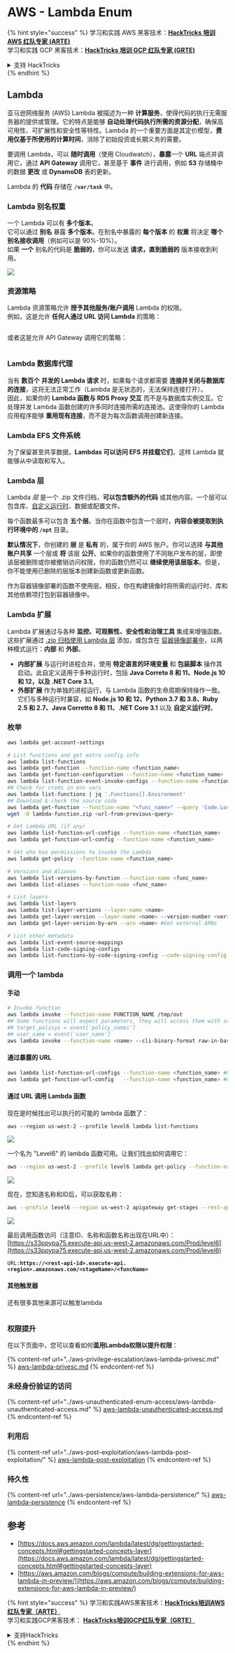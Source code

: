 # AWS - Lambda Enum

{% hint style="success" %}
学习和实践 AWS 黑客技术：<img src="../../../.gitbook/assets/image (1).png" alt="" data-size="line">[**HackTricks 培训 AWS 红队专家 (ARTE)**](https://training.hacktricks.xyz/courses/arte)<img src="../../../.gitbook/assets/image (1).png" alt="" data-size="line">\
学习和实践 GCP 黑客技术：<img src="../../../.gitbook/assets/image (2).png" alt="" data-size="line">[**HackTricks 培训 GCP 红队专家 (GRTE)**<img src="../../../.gitbook/assets/image (2).png" alt="" data-size="line">](https://training.hacktricks.xyz/courses/grte)

<details>

<summary>支持 HackTricks</summary>

* 查看 [**订阅计划**](https://github.com/sponsors/carlospolop)!
* **加入** 💬 [**Discord 群组**](https://discord.gg/hRep4RUj7f) 或 [**Telegram 群组**](https://t.me/peass) 或 **在 Twitter 上关注** 🐦 [**@hacktricks\_live**](https://twitter.com/hacktricks\_live)**.**
* **通过向** [**HackTricks**](https://github.com/carlospolop/hacktricks) 和 [**HackTricks Cloud**](https://github.com/carlospolop/hacktricks-cloud) GitHub 仓库提交 PR 分享黑客技巧。

</details>
{% endhint %}

## Lambda

亚马逊网络服务 (AWS) Lambda 被描述为一种 **计算服务**，使得代码的执行无需服务器的提供或管理。它的特点是能够 **自动处理代码执行所需的资源分配**，确保高可用性、可扩展性和安全性等特性。Lambda 的一个重要方面是其定价模型，**费用仅基于所使用的计算时间**，消除了初始投资或长期义务的需要。

要调用 Lambda，可以 **随时调用**（使用 Cloudwatch），**暴露**一个 **URL** 端点并调用它，通过 **API Gateway** 调用它，甚至基于 **事件** 进行调用，例如 **S3** 存储桶中的数据 **更改** 或 **DynamoDB** 表的更新。

Lambda 的 **代码** 存储在 **`/var/task`** 中。

### Lambda 别名权重

一个 Lambda 可以有 **多个版本**。\
它可以通过 **别名** 暴露 **多个版本**。在别名中暴露的 **每个版本** 的 **权重** 将决定 **哪个别名接收调用**（例如可以是 90%-10%）。\
如果 **一个** 别名的代码是 **脆弱的**，你可以发送 **请求，直到脆弱的** 版本接收到利用。

![](<../../../.gitbook/assets/image (223).png>)

### 资源策略

Lambda 资源策略允许 **授予其他服务/账户调用** Lambda 的权限。\
例如，这是允许 **任何人通过 URL 访问 Lambda** 的策略：

<figure><img src="https://lh4.googleusercontent.com/4PNFKBdzr3nMrPqeKkTslgwWDKxkXMdQ1SNdv7NPHykj3GX8wODrQyXOFbjk4fxHfZ8pDm5ijWgk2Vq2EGXiPRT3TQfZf1fHycvdEKBuDxJDYos1CJeMHXSeg86ZB-Ol7CNtten6xkVFQj6AhDUEWNQJrQ=s2048" alt=""><figcaption></figcaption></figure>

或者这是允许 API Gateway 调用它的策略：

<figure><img src="https://lh3.googleusercontent.com/Su0JlR0wBqb-99Z4N_2-_kMlX0Xzx2n_GpZuOPW5IeXR3FYbm8OHFDM3Ora1BpXiSjHpDVUlq4yEyXwaI3nBuze6DJ-wRf2ATsCuWbq0wuBCd34E9uIpqwheE6Cc_PopviI_93O_j2ZKXc1-AJtsBoLVUw=s2048" alt=""><figcaption></figcaption></figure>

### Lambda 数据库代理

当有 **数百个** **并发的 Lambda 请求** 时，如果每个请求都需要 **连接并关闭与数据库的连接**，这将无法正常工作（Lambda 是无状态的，无法保持连接打开）。\
因此，如果你的 **Lambda 函数与 RDS Proxy 交互** 而不是与数据库实例交互。它处理并发 Lambda 函数创建的许多同时连接所需的连接池。这使得你的 Lambda 应用程序能够 **重用现有连接**，而不是为每次函数调用创建新连接。

### Lambda EFS 文件系统

为了保留甚至共享数据，**Lambdas 可以访问 EFS 并挂载它们**，这样 Lambda 就能够从中读取和写入。

### Lambda 层

Lambda _层_ 是一个 .zip 文件归档，**可以包含额外的代码** 或其他内容。一个层可以包含库、[自定义运行时](https://docs.aws.amazon.com/lambda/latest/dg/runtimes-custom.html)、数据或配置文件。

每个函数最多可以包含 **五个层**。当你在函数中包含一个层时，**内容会被提取到执行环境中的 `/opt`** 目录。

**默认情况下**，你创建的 **层** 是 **私有** 的，属于你的 AWS 账户。你可以选择 **与其他账户共享** 一个层或 **将** 该层 **公开**。如果你的函数使用了不同账户发布的层，即使该层被删除或你被撤销访问权限，你的函数仍然可以 **继续使用该层版本**。但是，你不能使用已删除的层版本创建新函数或更新函数。

作为容器镜像部署的函数不使用层。相反，你在构建镜像时将所需的运行时、库和其他依赖项打包到容器镜像中。

### Lambda 扩展

Lambda 扩展通过与各种 **监控、可观察性、安全性和治理工具** 集成来增强函数。这些扩展通过 [.zip 归档使用 Lambda 层](https://docs.aws.amazon.com/lambda/latest/dg/configuration-layers.html) 添加，或包含在 [容器镜像部署中](https://aws.amazon.com/blogs/compute/working-with-lambda-layers-and-extensions-in-container-images/)，以两种模式运行：**内部** 和 **外部**。

* **内部扩展** 与运行时进程合并，使用 **特定语言的环境变量** 和 **包装脚本** 操作其启动。此自定义适用于多种运行时，包括 **Java Correto 8 和 11、Node.js 10 和 12，以及 .NET Core 3.1**。
* **外部扩展** 作为单独的进程运行，与 Lambda 函数的生命周期保持操作一致。它们与多种运行时兼容，如 **Node.js 10 和 12、Python 3.7 和 3.8、Ruby 2.5 和 2.7、Java Corretto 8 和 11、.NET Core 3.1** 以及 **自定义运行时**。

### 枚举
```bash
aws lambda get-account-settings

# List functions and get extra config info
aws lambda list-functions
aws lambda get-function --function-name <function_name>
aws lambda get-function-configuration --function-name <function_name>
aws lambda list-function-event-invoke-configs --function-name <function_name>
## Check for creds in env vars
aws lambda list-functions | jq '.Functions[].Environment'
## Download & check the source code
aws lambda get-function --function-name "<func_name>" --query 'Code.Location'
wget -O lambda-function.zip <url-from-previous-query>

# Get Lambda URL (if any)
aws lambda list-function-url-configs --function-name <function_name>
aws lambda get-function-url-config --function-name <function_name>

# Get who has permissions to invoke the Lambda
aws lambda get-policy --function-name <function_name>

# Versions and Aliases
aws lambda list-versions-by-function --function-name <func_name>
aws lambda list-aliases --function-name <func_name>

# List layers
aws lambda list-layers
aws lambda list-layer-versions --layer-name <name>
aws lambda get-layer-version --layer-name <name> --version-number <ver>
aws lambda get-layer-version-by-arn --arn <name> #Get external ARNs

# List other metadata
aws lambda list-event-source-mappings
aws lambda list-code-signing-configs
aws lambda list-functions-by-code-signing-config --code-signing-config-arn <arn>
```
### 调用一个 lambda

#### 手动
```bash
# Invoke function
aws lambda invoke --function-name FUNCTION_NAME /tmp/out
## Some functions will expect parameters, they will access them with something like:
## target_policys = event['policy_names']
## user_name = event['user_name']
aws lambda invoke --function-name <name> --cli-binary-format raw-in-base64-out --payload '{"policy_names": ["AdministratorAccess], "user_name": "sdf"}' out.txt
```
#### 通过暴露的 URL
```bash
aws lambda list-function-url-configs --function-name <function_name> #Get lambda URL
aws lambda get-function-url-config   --function-name <function_name> #Get lambda URL
```
#### 通过 URL 调用 Lambda 函数

现在是时候找出可以执行的可能的 lambda 函数了：
```
aws --region us-west-2 --profile level6 lambda list-functions
```
![](<../../../.gitbook/assets/image (262).png>)

一个名为 "Level6" 的 lambda 函数可用。让我们找出如何调用它：
```bash
aws --region us-west-2 --profile level6 lambda get-policy --function-name Level6
```
![](<../../../.gitbook/assets/image (102).png>)

现在，您知道名称和ID后，可以获取名称：
```bash
aws --profile level6 --region us-west-2 apigateway get-stages --rest-api-id "s33ppypa75"
```
![](<../../../.gitbook/assets/image (237).png>)

最后调用函数访问（注意ID、名称和函数名称出现在URL中）： [https://s33ppypa75.execute-api.us-west-2.amazonaws.com/Prod/level6](https://s33ppypa75.execute-api.us-west-2.amazonaws.com/Prod/level6)

`URL:`**`https://<rest-api-id>.execute-api.<region>.amazonaws.com/<stageName>/<funcName>`**

#### 其他触发器

还有很多其他来源可以触发lambda

<figure><img src="../../../.gitbook/assets/image (167).png" alt=""><figcaption></figcaption></figure>

### 权限提升

在以下页面中，您可以查看如何**滥用Lambda权限以提升权限**：

{% content-ref url="../aws-privilege-escalation/aws-lambda-privesc.md" %}
[aws-lambda-privesc.md](../aws-privilege-escalation/aws-lambda-privesc.md)
{% endcontent-ref %}

### 未经身份验证的访问

{% content-ref url="../aws-unauthenticated-enum-access/aws-lambda-unauthenticated-access.md" %}
[aws-lambda-unauthenticated-access.md](../aws-unauthenticated-enum-access/aws-lambda-unauthenticated-access.md)
{% endcontent-ref %}

### 利用后

{% content-ref url="../aws-post-exploitation/aws-lambda-post-exploitation/" %}
[aws-lambda-post-exploitation](../aws-post-exploitation/aws-lambda-post-exploitation/)
{% endcontent-ref %}

### 持久性

{% content-ref url="../aws-persistence/aws-lambda-persistence/" %}
[aws-lambda-persistence](../aws-persistence/aws-lambda-persistence/)
{% endcontent-ref %}

## 参考

* [https://docs.aws.amazon.com/lambda/latest/dg/gettingstarted-concepts.html#gettingstarted-concepts-layer](https://docs.aws.amazon.com/lambda/latest/dg/gettingstarted-concepts.html#gettingstarted-concepts-layer)
* [https://aws.amazon.com/blogs/compute/building-extensions-for-aws-lambda-in-preview/](https://aws.amazon.com/blogs/compute/building-extensions-for-aws-lambda-in-preview/)

{% hint style="success" %}
学习和实践AWS黑客技术：<img src="../../../.gitbook/assets/image (1).png" alt="" data-size="line">[**HackTricks培训AWS红队专家（ARTE）**](https://training.hacktricks.xyz/courses/arte)<img src="../../../.gitbook/assets/image (1).png" alt="" data-size="line">\
学习和实践GCP黑客技术： <img src="../../../.gitbook/assets/image (2).png" alt="" data-size="line">[**HackTricks培训GCP红队专家（GRTE）**<img src="../../../.gitbook/assets/image (2).png" alt="" data-size="line">](https://training.hacktricks.xyz/courses/grte)

<details>

<summary>支持HackTricks</summary>

* 查看[**订阅计划**](https://github.com/sponsors/carlospolop)!
* **加入** 💬 [**Discord群组**](https://discord.gg/hRep4RUj7f)或[**电报群组**](https://t.me/peass)或**在** **Twitter** 🐦 [**@hacktricks\_live**](https://twitter.com/hacktricks\_live)**上关注我们。**
* **通过向** [**HackTricks**](https://github.com/carlospolop/hacktricks)和[**HackTricks Cloud**](https://github.com/carlospolop/hacktricks-cloud) github库提交PR分享黑客技巧。

</details>
{% endhint %}

